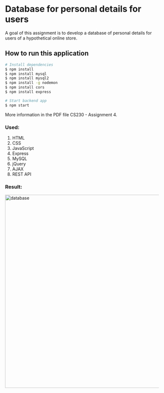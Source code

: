 # Database for personal details for users

A goal of this assignment is to develop a database of personal details for users
of a hypothetical online store.

## How to run this application

```bash
# Install dependencies
$ npm install
$ npm install mysql
$ npm install mysql2
$ npm install -g nodemon
$ npm install cors
$ npm install express
```

```bash
# Start backend app
$ npm start
```

More information in the PDF file CS230 - Assignment 4.

### Used:
1. HTML
2. CSS
3. JavaScript
4. Express
5. MySQL
6. jQuery
7. AJAX
8. REST API

### Result:

<img width="633" alt="database" src="https://github.com/tmshts/Web_Information_Processing/assets/74012536/1b444aeb-d655-428e-811a-cf656d560262">